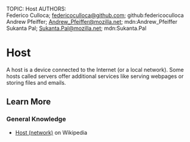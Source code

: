 TOPIC: Host
AUTHORS: Federico Culloca; federicoculloca@github.com; github:federicoculloca
         Andrew Pfeiffer; Andrew_Pfeiffer@mozilla.net; mdn:Andrew_Pfeiffer
         Sukanta Pal; Sukanta.Pal@mozilla.net; mdn:Sukanta.Pal

# Host

A host is a device connected to the Internet (or a local network). Some hosts called servers offer
additional services like serving webpages or storing files and emails.

## Learn More

### General Knowledge

- [Host (network)](https://en.wikipedia.org/wiki/Host%20(network)) on Wikipedia
